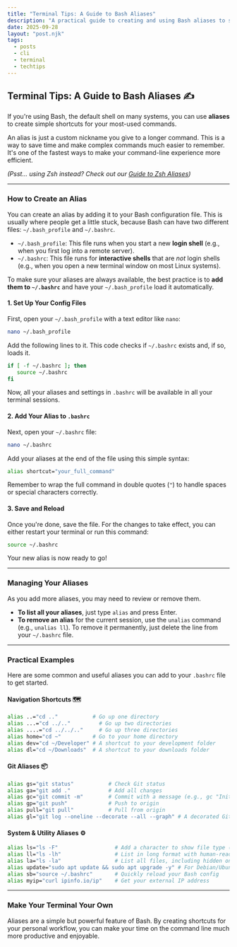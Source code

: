 ```yaml
---
title: "Terminal Tips: A Guide to Bash Aliases"
description: "A practical guide to creating and using Bash aliases to speed up your command-line workflow, save keystrokes, and customize your shell."
date: 2025-09-28
layout: "post.njk"
tags:
  - posts
  - cli
  - terminal
  - techtips
---
```


## Terminal Tips: A Guide to Bash Aliases ✍️

If you're using Bash, the default shell on many systems, you can use **aliases** to create simple shortcuts for your most-used commands.

An alias is just a custom nickname you give to a longer command. This is a way to save time and make complex commands much easier to remember. It's one of the fastest ways to make your command-line experience more efficient.

*(Psst... using Zsh instead? Check out our [Guide to Zsh Aliases](/post/a-guide-to-zsh-aliases/))*

***

### How to Create an Alias

You can create an alias by adding it to your Bash configuration file. This is usually where people get a little stuck, because Bash can have two different files: `~/.bash_profile` and `~/.bashrc`.

* `~/.bash_profile`: This file runs when you start a new **login shell** (e.g., when you first log into a remote server).
* `~/.bashrc`: This file runs for **interactive shells** that are *not* login shells (e.g., when you open a new terminal window on most Linux systems).

To make sure your aliases are always available, the best practice is to **add them to `~/.bashrc`** and have your `~/.bash_profile` load it automatically.

#### 1. Set Up Your Config Files

First, open your `~/.bash_profile` with a text editor like `nano`:

```bash
nano ~/.bash_profile
````

Add the following lines to it. This code checks if `~/.bashrc` exists and, if so, loads it.

```bash
if [ -f ~/.bashrc ]; then
   source ~/.bashrc
fi
```

Now, all your aliases and settings in `.bashrc` will be available in all your terminal sessions.

#### 2\. Add Your Alias to `.bashrc`

Next, open your `~/.bashrc` file:

```bash
nano ~/.bashrc
```

Add your aliases at the end of the file using this simple syntax:

```bash
alias shortcut="your_full_command"
```

Remember to wrap the full command in double quotes (`"`) to handle spaces or special characters correctly.

#### 3\. Save and Reload

Once you're done, save the file. For the changes to take effect, you can either restart your terminal or run this command:

```bash
source ~/.bashrc
```

Your new alias is now ready to go\!

-----

### Managing Your Aliases

As you add more aliases, you may need to review or remove them.

  * **To list all your aliases**, just type `alias` and press Enter.
  * **To remove an alias** for the current session, use the `unalias` command (e.g., `unalias ll`). To remove it permanently, just delete the line from your `~/.bashrc` file.

-----

### Practical Examples

Here are some common and useful aliases you can add to your `.bashrc` file to get started.

#### Navigation Shortcuts 🗺️

```bash
alias ..="cd .."           # Go up one directory
alias ...="cd ../.."         # Go up two directories
alias ....="cd ../../.."     # Go up three directories
alias home="cd ~"          # Go to your home directory
alias dev="cd ~/Developer" # A shortcut to your development folder
alias dl="cd ~/Downloads"  # A shortcut to your downloads folder
```

#### Git Aliases 📦

```bash
alias gs="git status"           # Check Git status
alias ga="git add ."            # Add all changes
alias gc="git commit -m"        # Commit with a message (e.g., gc "Initial commit")
alias gp="git push"             # Push to origin
alias pull="git pull"           # Pull from origin
alias gl="git log --oneline --decorate --all --graph" # A decorated Git log
```

#### System & Utility Aliases ⚙️

```bash
alias ls="ls -F"                  # Add a character to show file type (e.g., / for directories)
alias ll="ls -lh"                 # List in long format with human-readable sizes
alias la="ls -la"                 # List all files, including hidden ones
alias update="sudo apt update && sudo apt upgrade -y" # For Debian/Ubuntu systems
alias sb="source ~/.bashrc"       # Quickly reload your Bash config
alias myip="curl ipinfo.io/ip"    # Get your external IP address
```

-----

### Make Your Terminal Your Own

Aliases are a simple but powerful feature of Bash. By creating shortcuts for your personal workflow, you can make your time on the command line much more productive and enjoyable.
